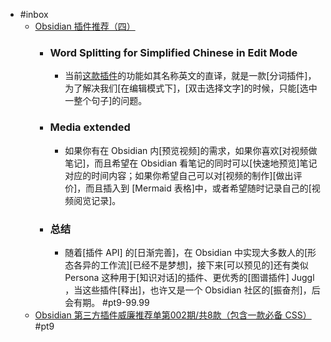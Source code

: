 - #inbox
    - [Obsidian 插件推荐（四）](https://zhuanlan.zhihu.com/p/362853550)
        - ### Word Splitting for Simplified Chinese in Edit Mode
            - 当前[这款插件](http://link.zhihu.com/?target=https%3A//github.com/alx-plugins/cm-chs-patch)的功能如其名称英文的直译，就是一款[分词插件]，为了解决我们[在编辑模式下]，[双击选择文字]的时候，只能[选中一整个句子]的问题。
        - ### Media extended
            - 如果你有在 Obsidian 内[预览视频]的需求，如果你喜欢[对视频做笔记]，而且希望在 Obsidian 看笔记的同时可以[快速地预览]笔记对应的时间内容；如果你希望自己可以对[视频的制作][做出评价]，而且插入到 [Mermaid 表格]中，或者希望随时记录自己的[视频阅览记录]。
        - ### 总结
            - 随着[插件 API] 的[日渐完善]，在 Obsidian 中实现大多数人的[形态各异的工作流][已经不是梦想]，接下来[可以预见的]还有类似 Persona 这种用于[知识对话]的插件、更优秀的[图谱插件] Juggl ，当这些插件[释出]，也许又是一个 Obsidian 社区的[振奋剂]，后会有期。 #pt9-99.99
    - [Obsidian 第三方插件威廉推荐单第002期/共8款（包含一款必备 CSS）](https://zhuanlan.zhihu.com/p/363522207) #pt9
